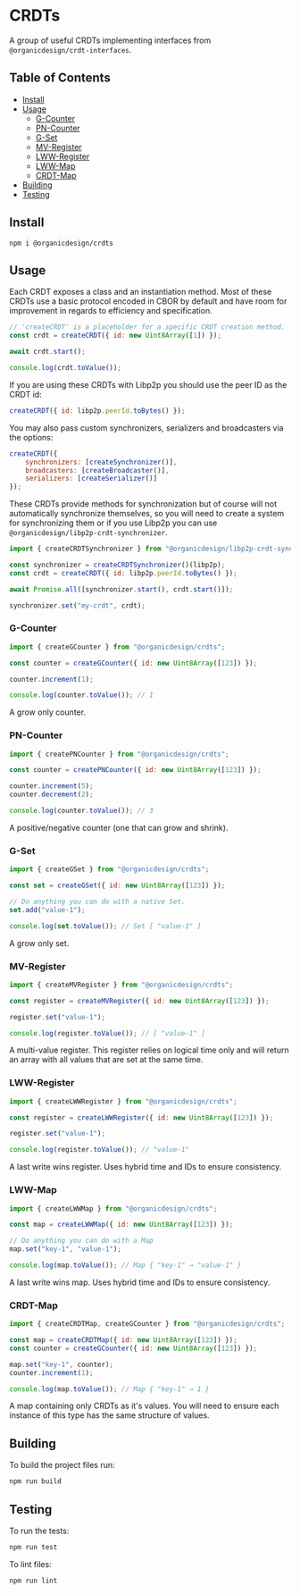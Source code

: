 # CRDTs

A group of useful CRDTs implementing interfaces from `@organicdesign/crdt-interfaces`.

## Table of Contents

- [Install](#install)
- [Usage](#usage)
  - [G-Counter](#g-counter)
  - [PN-Counter](#pn-counter)
  - [G-Set](#g-set)
  - [MV-Register](#mv-register)
  - [LWW-Register](#lww-register)
  - [LWW-Map](#lww-map)
  - [CRDT-Map](#crdt-map)
- [Building](#building)
- [Testing](#testing)

## Install

```
npm i @organicdesign/crdts
```

## Usage

Each CRDT exposes a class and an instantiation method. Most of these CRDTs use a basic protocol encoded in CBOR by default and have room for improvement in regards to efficiency and specification.

```javascript
// 'createCRDT' is a placeholder for a specific CRDT creation method.
const crdt = createCRDT({ id: new Uint8Array([1]) });

await crdt.start();

console.log(crdt.toValue());
```

If you are using these CRDTs with Libp2p you should use the peer ID as the CRDT id:

```javascript
createCRDT({ id: libp2p.peerId.toBytes() });
```

You may also pass custom synchronizers, serializers and broadcasters via the options:

```javascript
createCRDT({
	synchronizers: [createSynchronizer()],
	broadcasters: [createBroadcaster()],
	serializers: [createSerializer()]
});
```

These CRDTs provide methods for synchronization but of course will not automatically synchronize themselves, so you will need to create a system for synchronizing them or if you use Libp2p you can use `@organicdesign/libp2p-crdt-synchronizer`.

```javascript
import { createCRDTSynchronizer } from "@organicdesign/libp2p-crdt-synchronizer";

const synchronizer = createCRDTSynchronizer()(libp2p);
const crdt = createCRDT({ id: libp2p.peerId.toBytes() });

await Promise.all([synchronizer.start(), crdt.start()]);

synchronizer.set("my-crdt", crdt);
```

### G-Counter

```javascript
import { createGCounter } from "@organicdesign/crdts";

const counter = createGCounter({ id: new Uint8Array([123]) });

counter.increment(1);

console.log(counter.toValue()); // 1
```

A grow only counter.

### PN-Counter

```javascript
import { createPNCounter } from "@organicdesign/crdts";

const counter = createPNCounter({ id: new Uint8Array([123]) });

counter.increment(5);
counter.decrement(2);

console.log(counter.toValue()); // 3
```

A positive/negative counter (one that can grow and shrink).

### G-Set

```javascript
import { createGSet } from "@organicdesign/crdts";

const set = createGSet({ id: new Uint8Array([123]) });

// Do anything you can do with a native Set.
set.add("value-1");

console.log(set.toValue()); // Set [ "value-1" ]
```

A grow only set.

### MV-Register
```javascript
import { createMVRegister } from "@organicdesign/crdts";

const register = createMVRegister({ id: new Uint8Array([123]) });

register.set("value-1");

console.log(register.toValue()); // [ "value-1" ]
```

A multi-value register. This register relies on logical time only and will return an array with all values that are set at the same time.

### LWW-Register

```javascript
import { createLWWRegister } from "@organicdesign/crdts";

const register = createLWWRegister({ id: new Uint8Array([123]) });

register.set("value-1");

console.log(register.toValue()); // "value-1"
```

A last write wins register. Uses hybrid time and IDs to ensure consistency.

### LWW-Map

```javascript
import { createLWWMap } from "@organicdesign/crdts";

const map = createLWWMap({ id: new Uint8Array([123]) });

// Do anything you can do with a Map
map.set("key-1", "value-1");

console.log(map.toValue()); // Map { "key-1" → "value-1" }
```

A last write wins map. Uses hybrid time and IDs to ensure consistency.

### CRDT-Map

```javascript
import { createCRDTMap, createGCounter } from "@organicdesign/crdts";

const map = createCRDTMap({ id: new Uint8Array([123]) });
const counter = createGCounter({ id: new Uint8Array([123]) });

map.set("key-1", counter);
counter.increment(1);

console.log(map.toValue()); // Map { "key-1" → 1 }
```

A map containing only CRDTs as it's values. You will need to ensure each instance of this type has the same structure of values.

## Building

To build the project files run:

```sh
npm run build
```

## Testing

To run the tests:

```sh
npm run test
```

To lint files:

```sh
npm run lint
```
